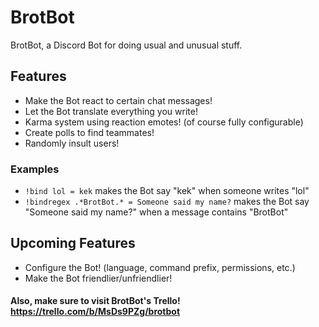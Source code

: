 # BrotBot
BrotBot, a Discord Bot for doing usual and unusual stuff.

## Features
- Make the Bot react to certain chat messages!
- Let the Bot translate everything you write!
- Karma system using reaction emotes! (of course fully configurable)
- Create polls to find teammates!
- Randomly insult users!

### Examples
- `!bind lol = kek` makes the Bot say "kek" when someone writes "lol"
- `!bindregex .*BrotBot.* = Someone said my name?` makes the Bot say "Someone said my name?" when a message contains "BrotBot"

## Upcoming Features
- Configure the Bot! (language, command prefix, permissions, etc.)
- Make the Bot friendlier/unfriendlier!

#### Also, make sure to visit BrotBot's Trello! https://trello.com/b/MsDs9PZg/brotbot
